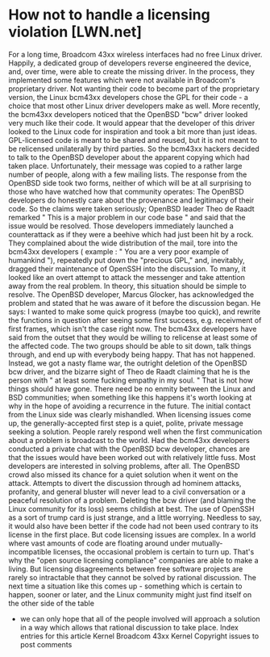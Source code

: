 # How not to handle a licensing violation [LWN.net]

For a long time, Broadcom 43xx wireless interfaces had no free Linux
driver.  Happily, a dedicated group of developers reverse engineered the
device, and, over time, were able to create the missing driver.  In the
process, they implemented some features which were not available in
Broadcom's proprietary driver.  Not wanting their code to become part of
the proprietary version, the Linux bcm43xx developers chose the GPL for
their code - a choice that most other Linux driver developers make as well.
More recently, the bcm43xx developers noticed that the OpenBSD "bcw" driver
looked very much like their code.  It would appear that the developer of
this driver looked to the Linux code for inspiration and took a bit more
than just ideas.  GPL-licensed code is meant to be shared and reused, but
it is not meant to be relicensed unilaterally by third parties.  So
the bcm43xx hackers decided to talk to the OpenBSD developer about the
apparent copying which had taken place.
Unfortunately,
their message
was copied to
a rather large number of people, along with a few mailing lists.
The response from the OpenBSD side took two forms, neither of which will be
at all surprising to those who have watched how that community operates:
The OpenBSD developers do honestly care about the provenance and 
     legitimacy of their code.  So the claims were taken seriously; OpenBSD
     leader Theo de Raadt
remarked
"
This is a major problem in our code base
" and said that
     the issue would be resolved.
Those developers immediately launched a counterattack as if they were
     a beehive which had just been hit by a rock.  They complained about
     the wide distribution of the mail, tore into the bcm43xx developers
     (
example
: "
You are a very poor
     example of humankind
"), repeatedly put down the "precious GPL,"
     and, inevitably, dragged their maintenance of OpenSSH into the
     discussion.  To many, it looked like an overt attempt to attack the
     messenger and take attention away from the real problem.
In theory, this situation should be simple to resolve.  The OpenBSD
developer, Marcus Glocker, has
acknowledged
the problem and stated that he was aware of it before the discussion
began.  He says:
I wanted to make some quick progress (maybe too quick), and rewrite
	the functions in question after seeing some first success, e.g.
	receivment of first frames, which isn't the case right now.
The bcm43xx developers have said from the outset that they would be willing
to relicense at least some of the affected code.  The two groups should be
able to sit down, talk things through, and end up with everybody being
happy.
That has not happened.  Instead, we got a nasty flame war, the outright
deletion of the OpenBSD bcw driver, and the bizarre sight of Theo de Raadt
claiming
that
he
is the person with
"
at least some fucking empathy in my soul.
"  That is not how
things should have gone.  There need be no enmity between the Linux and
BSD communities; when something like this happens it's worth looking at why
in the hope of avoiding a recurrence in the future.
The initial contact from the Linux side was clearly mishandled.  When
licensing issues come up, the generally-accepted first step is a quiet,
polite,
private
message seeking a solution.  People rarely respond
well when the first communication about a problem is broadcast to the
world.  Had the bcm43xx developers conducted a private chat with the
OpenBSD bcw developer, chances are that the issues would have been worked
out with relatively little fuss.  Most developers are interested in solving
problems, after all.
The OpenBSD crowd also missed its chance for a quiet solution when it went
on the attack.  Attempts to divert the discussion through
ad hominem
attacks, profanity, and general bluster will never lead to a civil
conversation or a peaceful resolution of a problem.  Deleting the bcw
driver (and blaming the Linux community for its loss) seems childish at
best.  The use of OpenSSH as a sort of trump card is just strange, and a
little worrying.
Needless to say, it would also have been better if the code had not been
used contrary to its license in the first place.  But
code licensing issues are complex.  In a world where vast amounts of code
are floating around under mutually-incompatible licenses, the occasional
problem is certain to turn up.  That's why the "open source licensing
compliance" companies are able to make a living.  But licensing
disagreements between free software projects are rarely so intractable that
they cannot be solved by rational discussion.  The next time a situation
like this comes up - something which is certain to happen, sooner or later,
and the Linux community might just find itself on the other side of the table 
- we can only hope that all of the people involved will approach a solution
in a way which allows that rational discussion to take place.
Index entries for this article
Kernel
Broadcom 43xx
Kernel
Copyright issues
to post comments